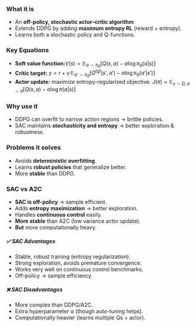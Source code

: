 ### **What it is**
- An **off-policy, stochastic actor–critic algorithm**.
- Extends DDPG by adding **maximum entropy RL** (reward + entropy).
- Learns both a stochastic policy and Q-functions.
### **Key Equations**
- **Soft value function:**$V(s) = \mathbb{E}_{a \sim \pi_\theta} \big[ Q(s,a) - \alpha \log \pi_\theta(a|s) \big]$
- **Critic target:** $y = r + \gamma \, \mathbb{E}_{a' \sim \pi_\theta} \big[ Q^{tgt}(s',a') - \alpha \log \pi_\theta(a'|s') \big]$
- **Actor update:** maximize entropy-regularized objective: $J(\pi) = \mathbb{E}_{s \sim D, a \sim \pi} \big[ Q(s,a) - \alpha \log \pi(a|s) \big]$
### **Why use it**
- DDPG can overfit to narrow action regions → brittle policies.
- SAC maintains **stochasticity and entropy** → better exploration & robustness.
### **Problems it solves**
- Avoids **deterministic overfitting**.
- Learns **robust policies** that generalize better.
- More **stable** than DDPG.
### **SAC vs A2C**
- **SAC is off-policy** → sample efficient.
- Adds **entropy maximization** → better exploration.
- Handles **continuous control** easily.
- **More stable** than A2C (low variance actor update).
- **But** more computationally heavy.
##### ✅ **SAC Advantages**
- Stable, robust training (entropy regularization).
- Strong exploration, avoids premature convergence.
- Works very well on continuous control benchmarks.
- Off-policy → sample efficiency.
##### ❌ **SAC Disadvantages**
- More complex than DDPG/A2C.
- Extra hyperparameter $\alpha$ (though auto-tuning helps).
- Computationally heavier (learns multiple Qs + actor).